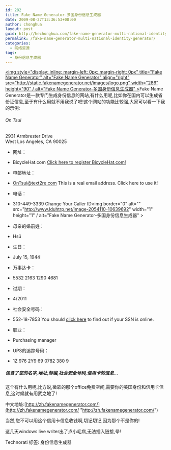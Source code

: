 ```yaml
---
id: 282
title: Fake Name Generator-多国身份信息生成器
date: 2009-08-27T13:36:53+08:00
author: chonghua
layout: post
guid: http://hechonghua.com/fake-name-generator-multi-national-identity-generator/
permalink: /fake-name-generator-multi-national-identity-generator/
categories:
  - 网络资源
tags:
  - 身份信息生成器
---
```

[<img style="display: inline; margin-left: 0px; margin-right: 0px" title="Fake Name Generator" alt="Fake Name Generator" align="right" src="http://static.fakenamegenerator.net/images/logo.png" width="286" height="90" / alt="Fake Name Generator-多国身份信息生成器" >](http://www.fakenamegenerator.com/)Fake Name Generator是一款专门生成身份信息的网站,有什么用呢,比如你在国内可以生成省份证信息,至于有什么用就不用我说了吧!这个网站的功能比较强,大家可以看一下我的示例:

<!--more-->

<!--more-->

###### On Tsui

2931 Armbrester Drive  
West Los Angeles, CA 90025 

  * 网址： 
  * BicycleHat.com 
    [Click here to register BicycleHat.com!](http://www.securepaynet.net/domains/search.aspx?ci=13495&prog_id=YourWebStartsHere&domainToCheck=BicycleHat&tld=.COM&checkAvail=1&ci=12014)

  * 电邮地址： 
  * OnTsui@text2re.com 
    This is a real email address. Click here to use it!

  * 电话： 
  * 310-449-3339 
    Change Your Caller ID<img border="0" alt="" src="http://www.lduhtrp.net/image-2054110-10639692" width="1" height="1" / alt="Fake Name Generator-多国身份信息生成器" >

  * 母亲的婚前姓： 
  * Hsü 
  * 生日： 
  * July 15, 1944
  * 万事达卡： 
  * 5532 2163 1290 4681 
  * 过期： 
  * 4/2011 
  * 社会安全号码： 
  * 552-18-7853 
    You should [click here](http://www.ssnregistry.org/) to find out if your SSN is online.

  * 职业： 
  * Purchasing manager 
  * UPS的追踪号码： 
  * 1Z 976 2Y9 69 0782 380 9 

##### 包含了您的名字,地址,邮编,社会安全号码,信用卡的信息...

这个有什么用呢,比方说,微软的那个office免费空间,需要你的美国身份和信用卡信息,这时候就有用武之地了!

中文地址:[http://zh.fakenamegenerator.com/](http://zh.fakenamegenerator.com/ "http://zh.fakenamegenerator.com/")

当然,您不可以用这个信用卡信息收钱啊,切记切记,因为那个不是你的!

这几天windows live writer出了点小毛病,无法插入链接,晕!

<div style="padding-bottom: 0px; margin: 0px; padding-left: 0px; padding-right: 0px; display: inline; float: none; padding-top: 0px" id="scid:0767317B-992E-4b12-91E0-4F059A8CECA8:f8c9a940-673e-4566-ba4a-6ad7ce13d46b" class="wlWriterEditableSmartContent">
  Technorati 标签: 身份信息生成器
</div>
